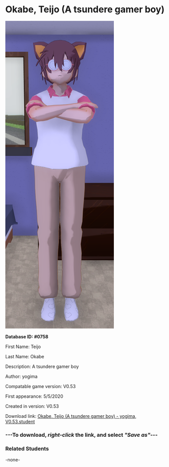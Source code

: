 # Okabe, Teijo (A tsundere gamer boy)

<img src="../../Files/Images/Okabe, Teijo (A tsundere gamer boy).png" title="Okabe, Teijo (A tsundere gamer boy) - yogima, V0.53">

**Database ID: #0758**

First Name: Teijo

Last Name: Okabe

Description: A tsundere gamer boy

Author: yogima

Compatable game version: V0.53

First appearance: 5/5/2020

Created in version: V0.53

Download link: <a href="https://raw.githubusercontent.com/Arbiter1223/Daigaku-Gurashi-Custom-Students/master/Files/Student%20Files/Okabe%2C%20Teijo%20(A%20tsundere%20gamer%20boy)%20-%20yogima%2C%20V0.53.student">Okabe, Teijo (A tsundere gamer boy) - yogima, V0.53.student</a>

### ---**To download, _right-click_ the link, and select _"Save as"_**---

### Related Students

-none-
